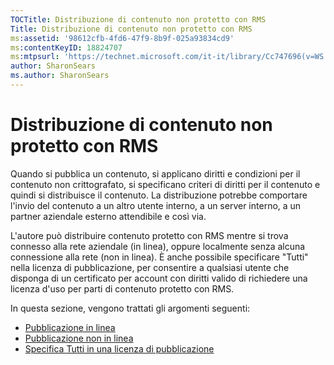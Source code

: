 ```yaml
---
TOCTitle: Distribuzione di contenuto non protetto con RMS
Title: Distribuzione di contenuto non protetto con RMS
ms:assetid: '98612cfb-4fd6-47f9-8b9f-025a93834cd9'
ms:contentKeyID: 18824707
ms:mtpsurl: 'https://technet.microsoft.com/it-it/library/Cc747696(v=WS.10)'
author: SharonSears
ms.author: SharonSears
---
```


Distribuzione di contenuto non protetto con RMS
===============================================

Quando si pubblica un contenuto, si applicano diritti e condizioni per il contenuto non crittografato, si specificano criteri di diritti per il contenuto e quindi si distribuisce il contenuto. La distribuzione potrebbe comportare l'invio del contenuto a un altro utente interno, a un server interno, a un partner aziendale esterno attendibile e così via.

L'autore può distribuire contenuto protetto con RMS mentre si trova connesso alla rete aziendale (in linea), oppure localmente senza alcuna connessione alla rete (non in linea). È anche possibile specificare "Tutti" nella licenza di pubblicazione, per consentire a qualsiasi utente che disponga di un certificato per account con diritti valido di richiedere una licenza d'uso per parti di contenuto protetto con RMS.

In questa sezione, vengono trattati gli argomenti seguenti:

-   [Pubblicazione in linea](https://technet.microsoft.com/962c4e83-cf34-4c61-9589-31d24b0299fb)
-   [Pubblicazione non in linea](https://technet.microsoft.com/f6384ed2-f917-442e-aa63-c1394a1c4d06)
-   [Specifica Tutti in una licenza di pubblicazione](https://technet.microsoft.com/86f1db8b-5cbc-4c0c-955d-810c20375758)
